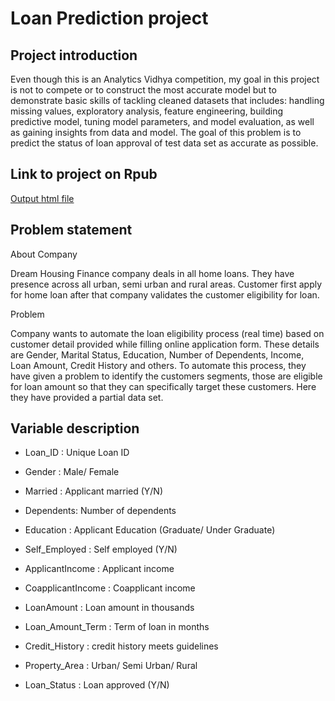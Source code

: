 # Loan Prediction project

## Project introduction
  Even though this is an Analytics Vidhya competition, my goal in this project is not to compete or to construct the most accurate model but to demonstrate basic skills of tackling cleaned datasets that includes: handling missing values, exploratory analysis, feature engineering, building predictive model, tuning model parameters, and model evaluation, as well as gaining insights from data and model. The goal of this problem is to predict the status of loan approval of test data set as accurate as possible.

## Link to project on Rpub
[Output html file](http://rpubs.com/jimmycy93/259572)

## Problem statement 

About Company

Dream Housing Finance company deals in all home loans. They have presence across all urban, semi urban and rural areas. Customer first apply for home loan after that company validates the customer eligibility for loan.

Problem

Company wants to automate the loan eligibility process (real time) based on customer detail provided while filling online application form. These details are Gender, Marital Status, Education, Number of Dependents, Income, Loan Amount, Credit History and others. To automate this process, they have given a problem to identify the customers segments, those are eligible for loan amount so that they can specifically target these customers. Here they have provided a partial data set.

## Variable description

 - Loan_ID : Unique Loan ID

 - Gender : Male/ Female

 - Married : Applicant married (Y/N)
 
 - Dependents: Number of dependents
 
 - Education : Applicant Education (Graduate/ Under Graduate)
 
 - Self_Employed : Self employed (Y/N)
 
 - ApplicantIncome : Applicant income
 
 - CoapplicantIncome : Coapplicant income
 
 - LoanAmount : Loan amount in thousands
 
 - Loan_Amount_Term : Term of loan in months
 
 - Credit_History : credit history meets guidelines
 
 - Property_Area : Urban/ Semi Urban/ Rural
 
 - Loan_Status : Loan approved (Y/N)

